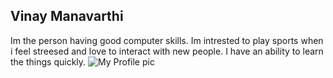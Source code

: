 ## Vinay Manavarthi
 Im the person having good computer skills. Im intrested to play sports when i feel streesed and love to interact with new people. I have an ability to learn the things quickly.
 ![My Profile pic](C:\Users\S545225\Documents\GitHub\assignment2-manavarthi\vinay.jpg)